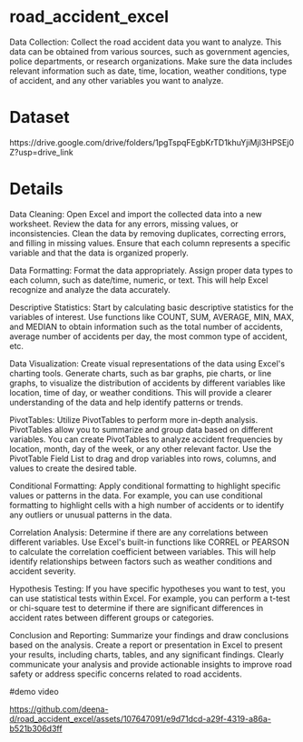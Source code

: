 # road_accident_excel
Data Collection: Collect the road accident data you want to analyze. This data can be obtained from various sources, such as government agencies, police departments, or research organizations. Make sure the data includes relevant information such as date, time, location, weather conditions, type of accident, and any other variables you want to analyze.

<h1>Dataset</h1>
https://drive.google.com/drive/folders/1pgTspqFEgbKrTD1khuYjiMjI3HPSEj0Z?usp=drive_link

<h1>Details</h1>

Data Cleaning: Open Excel and import the collected data into a new worksheet. Review the data for any errors, missing values, or inconsistencies. Clean the data by removing duplicates, correcting errors, and filling in missing values. Ensure that each column represents a specific variable and that the data is organized properly.

Data Formatting: Format the data appropriately. Assign proper data types to each column, such as date/time, numeric, or text. This will help Excel recognize and analyze the data accurately.

Descriptive Statistics: Start by calculating basic descriptive statistics for the variables of interest. Use functions like COUNT, SUM, AVERAGE, MIN, MAX, and MEDIAN to obtain information such as the total number of accidents, average number of accidents per day, the most common type of accident, etc.

Data Visualization: Create visual representations of the data using Excel's charting tools. Generate charts, such as bar graphs, pie charts, or line graphs, to visualize the distribution of accidents by different variables like location, time of day, or weather conditions. This will provide a clearer understanding of the data and help identify patterns or trends.

PivotTables: Utilize PivotTables to perform more in-depth analysis. PivotTables allow you to summarize and group data based on different variables. You can create PivotTables to analyze accident frequencies by location, month, day of the week, or any other relevant factor. Use the PivotTable Field List to drag and drop variables into rows, columns, and values to create the desired table.

Conditional Formatting: Apply conditional formatting to highlight specific values or patterns in the data. For example, you can use conditional formatting to highlight cells with a high number of accidents or to identify any outliers or unusual patterns in the data.

Correlation Analysis: Determine if there are any correlations between different variables. Use Excel's built-in functions like CORREL or PEARSON to calculate the correlation coefficient between variables. This will help identify relationships between factors such as weather conditions and accident severity.

Hypothesis Testing: If you have specific hypotheses you want to test, you can use statistical tests within Excel. For example, you can perform a t-test or chi-square test to determine if there are significant differences in accident rates between different groups or categories.

Conclusion and Reporting: Summarize your findings and draw conclusions based on the analysis. Create a report or presentation in Excel to present your results, including charts, tables, and any significant findings. Clearly communicate your analysis and provide actionable insights to improve road safety or address specific concerns related to road accidents.


#demo video





https://github.com/deena-d/road_accident_excel/assets/107647091/e9d71dcd-a29f-4319-a86a-b521b306d3ff

